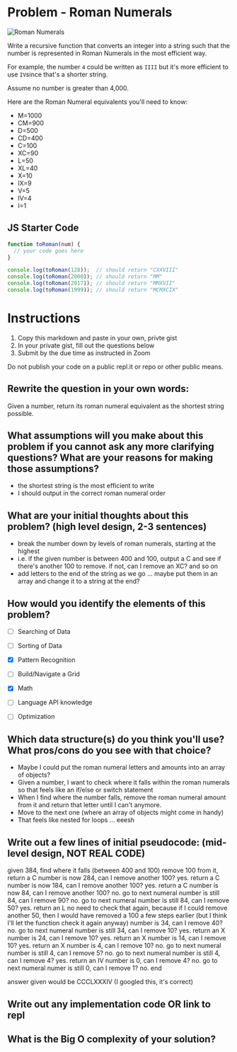 # Problem - Roman Numerals
![Roman Numerals](https://media.giphy.com/media/xT5LMNd1ieywmnI3Qc/giphy.gif)

Write a recursive function that converts an integer into a string such that the number is represented in Roman Numerals in the most efficient way.

For example, the number `4` could be written as `IIII` but it's more efficient to use `IV`since that's a shorter string.

Assume no number is greater than 4,000.

Here are the Roman Numeral equivalents you'll need to know:
- M=1000
- CM=900 
- D=500 
- CD=400
- C=100 
- XC=90 
- L=50 
- XL=40
- X=10 
- IX=9 
- V=5 
- IV=4 
- I=1

## JS Starter Code
```js
function toRoman(num) {
  // your code goes here
}

console.log(toRoman(128));  // should return "CXXVIII"
console.log(toRoman(2000)); // should return "MM"
console.log(toRoman(2017)); // should return "MMXVII"
console.log(toRoman(1999)); // should return "MCMXCIX"
```

# Instructions

1. Copy this markdown and paste in your own, privte gist
2. In your private gist, fill out the questions below
4. Submit by the due time as instructed in Zoom

Do not publish your code on a public repl.it or repo or other public means.

## Rewrite the question in your own words:
Given a number, return its roman numeral equivalent as the shortest string possible.


## What assumptions will you make about this problem if you cannot ask any more clarifying questions? What are your reasons for making those assumptions?
- the shortest string is the most efficient to write
- I should output in the correct roman numeral order


## What are your initial thoughts about this problem? (high level design, 2-3 sentences)
- break the number down by levels of roman numerals, starting at the highest
-   i.e. if the given number is between 400 and 100, output a C and see if there's another 100 to remove. if not, can I remove an XC? and so on
- add letters to the end of the string as we go ... maybe put them in an array and change it to a string at the end?

## How would you identify the elements of this problem?

- [ ] Searching of Data
- [ ] Sorting of Data
- [x] Pattern Recognition
- [ ] Build/Navigate a Grid
- [x] Math
- [ ] Language API knowledge
- [ ] Optimization


## Which data structure(s) do you think you'll use? What pros/cons do you see with that choice?
- Maybe I could put the roman numeral letters and amounts into an array of objects?
- Given a number, I want to check where it falls within the roman numerals so that feels like an if/else or switch statement
-   When I find where the number falls, remove the roman numeral amount from it and return that letter until I can't anymore.
-   Move to the next one (where an array of objects might come in handy)
-   That feels like nested for loops ... eeesh

## Write out a few lines of initial pseudocode: (mid-level design, NOT REAL CODE)
given 384, find where it falls (between 400 and 100)
remove 100 from it, return a C
number is now 284, can I remove another 100? yes. return a C
number is now 184, can I remove another 100? yes. return a C
number is now 84, can I remove another 100? no. go to next numeral
number is still 84, can I remove 90? no. go to next numeral
number is still 84, can I remove 50? yes. return an L
  no need to check that again, because if I could remove another 50, then I would have removed a 100 a few steps earlier (but I think I'll let the function check it again anyway)
number is 34, can I remove 40? no. go to next numeral
number is still 34, can I remove 10? yes. return an X
number is 24, can I remove 10? yes. return an X
number is 14, can I remove 10? yes. return an X
number is 4, can I remove 10? no. go to next numeral
number is still 4, can I remove 5? no. go to next numeral
number is still 4, can I remove 4? yes. return an IV
number is 0, can I remove 4? no. go to next numeral
numer is still 0, can I remove 1? no. end

answer given would be CCCLXXXIV (I googled this, it's correct)

## Write out any implementation code OR link to repl

## What is the Big O complexity of your solution?
